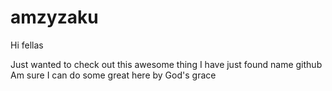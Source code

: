 # amzyzaku

Hi fellas

Just wanted to check out this awesome thing I have just found name github
Am sure I can do some great here by God's grace 
